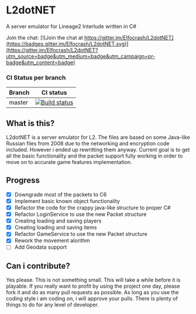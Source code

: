 # L2dotNET
A server emulator for Lineage2 Interlude written in C#

Join the chat: [![Join the chat at https://gitter.im/Elfocrash/L2dotNET](https://badges.gitter.im/Elfocrash/L2dotNET.svg)](https://gitter.im/Elfocrash/L2dotNET?utm_source=badge&utm_medium=badge&utm_campaign=pr-badge&utm_content=badge)

### CI Status per branch

| Branch        | CI status        |
| ------------- |:-------------:|
| master      | [![Build status](https://ci.appveyor.com/api/projects/status/wfiyl4ve9uj0rhtx/branch/master?svg=true)](https://ci.appveyor.com/project/Elfocrash/l2dotnet/branch/master) |


## What is this?
L2dotNET is a server emulator for L2. The files are based on some Java-like Russian files from 2008 due to the networking and encryption code included. However i ended up rewritting them anyway.
Current goal is to get all the basic functionality and the packet support fully working in order to move on to accurate game features implementation. 

## Progress
- [x] Downgrade most of the packets to C6
- [x] Implement basic known object functionality
- [x] Refactor the code for the crappy java-like structure to proper C#
- [x] Refactor LoginService to use the new Packet structure
- [x] Creating loading and saving players
- [x] Creating loading and saving items
- [x] Refactor GameService to use the new Packet structure
- [x] Rework the movement alorithm
- [ ] Add Geodata support

## Can i contribute?
Yes please. This is not something small. This will take a while before it is playable.
If you really want to profit by using the project one day, please fork it and do as many pull requests
as possible. As long as you use the coding style i am coding on, i will approve your pulls.
There is plenty of things to do for any level of developer.

